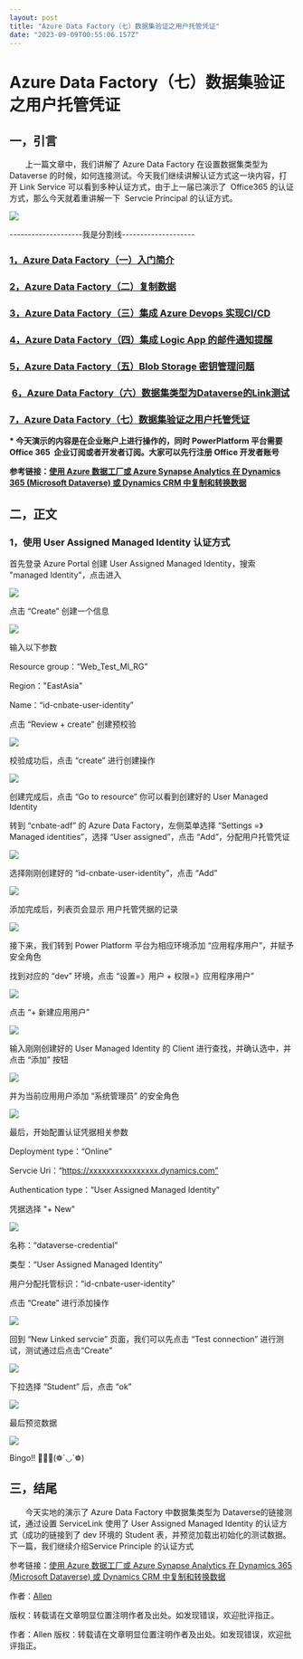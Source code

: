 ```yaml
---
layout: post
title: "Azure Data Factory（七）数据集验证之用户托管凭证"
date: "2023-09-09T00:55:06.157Z"
---
```

Azure Data Factory（七）数据集验证之用户托管凭证
=================================

一，引言
----

　　上一篇文章中，我们讲解了 Azure Data Factory 在设置数据集类型为  Dataverse 的时候，如何连接测试。今天我们继续讲解认证方式这一块内容，打开 Link Service 可以看到多种认证方式，由于上一届已演示了  Office365 的认证方式，那么今天就着重讲解一下  Servcie Principal 的认证方式。

![](https://img2023.cnblogs.com/blog/1996262/202309/1996262-20230908110942868-1913174662.png)

\--------------------我是分割线--------------------

### [1，Azure Data Factory（一）入门简介](https://www.cnblogs.com/AllenMaster/p/13895871.html)

### [2，Azure Data Factory（二）复制数据](https://www.cnblogs.com/AllenMaster/p/13903209.html)

### [3，Azure Data Factory（三）集成 Azure Devops 实现CI/CD](https://www.cnblogs.com/AllenMaster/p/13922858.html)

### [4，Azure Data Factory（四）集成 Logic App 的邮件通知提醒](https://www.cnblogs.com/AllenMaster/p/13952343.html)

### [5，Azure Data Factory（五）Blob Storage 密钥管理问题](https://www.cnblogs.com/AllenMaster/p/13970524.html)

###  [6，Azure Data Factory（六）数据集类型为Dataverse的Link测试](https://www.cnblogs.com/AllenMaster/p/17657514.html)

### [7，Azure Data Factory（七）数据集验证之用户托管凭证](https://www.cnblogs.com/AllenMaster/p/17687215.html)

**\* 今天演示的内容是在企业账户上进行操作的，同时 PowerPlatform 平台需要 Office 365  企业订阅或者开发者订阅。大家可以先行注册 Office 开发者账号**

**参考链接：[使用 Azure 数据工厂或 Azure Synapse Analytics 在 Dynamics 365 (Microsoft Dataverse) 或 Dynamics CRM 中复制和转换数据](https://learn.microsoft.com/ZH-CN/azure/data-factory/connector-dynamics-crm-office-365?tabs=data-factory&WT.mc_id=AZ-MVP-5004191)**

二，正文
----

### 1，使用 User Assigned Managed Identity 认证方式

首先登录 Azure Portal 创建 User Assigned Managed Identity，搜索 "managed Identity"，点击进入

![](https://img2023.cnblogs.com/blog/1996262/202309/1996262-20230908112626164-874642304.png)

点击 “Create” 创建一个信息

![](https://img2023.cnblogs.com/blog/1996262/202309/1996262-20230908113633579-1088110367.png)

输入以下参数

Resource group：“Web\_Test\_MI\_RG”

Region："EastAsia"

Name：“id-cnbate-user-identity”

点击 “Review + create” 创建预校验

![](https://img2023.cnblogs.com/blog/1996262/202309/1996262-20230908113824851-1809267935.png)

校验成功后，点击 “create” 进行创建操作

![](https://img2023.cnblogs.com/blog/1996262/202309/1996262-20230908114303498-1719466626.png)

创建完成后，点击 “Go to resource” 你可以看到创建好的 User Managed Identity

转到 “cnbate-adf” 的 Azure Data Factory，左侧菜单选择 “Settings =》Managed identities”，选择 “User assigned”，点击 “Add”，分配用户托管凭证

![](https://img2023.cnblogs.com/blog/1996262/202309/1996262-20230908165142820-603550020.png)

选择刚刚创建好的 “id-cnbate-user-identity”，点击 “Add”

![](https://img2023.cnblogs.com/blog/1996262/202309/1996262-20230908165248231-591456543.png)

添加完成后，列表页会显示 用户托管凭据的记录

![](https://img2023.cnblogs.com/blog/1996262/202309/1996262-20230908165433765-586314088.png)

接下来，我们转到 Power Platform 平台为相应环境添加 “应用程序用户”，并赋予安全角色

找到对应的 “dev” 环境，点击 “设置=》用户 + 权限=》应用程序用户”

![](https://img2023.cnblogs.com/blog/1996262/202309/1996262-20230908142413324-1278646589.png)

点击 “+ 新建应用用户”

![](https://img2023.cnblogs.com/blog/1996262/202309/1996262-20230908142728447-1445787492.png)

输入刚刚创建好的 User Managed Identity 的 Client 进行查找，并确认选中，并点击 “添加” 按钮

![](https://img2023.cnblogs.com/blog/1996262/202309/1996262-20230908143341719-1013767531.png)

并为当前应用用户添加 “系统管理员” 的安全角色

![](https://img2023.cnblogs.com/blog/1996262/202309/1996262-20230908143737113-456340665.png)

最后，开始配置认证凭据相关参数

Deployment type：“Online”

Servcie Uri：“https://xxxxxxxxxxxxxxxx.dynamics.com”

Authentication type：“User Assigned Managed Identity”

凭据选择 "+ New" 

![](https://img2023.cnblogs.com/blog/1996262/202309/1996262-20230908165749313-1250169593.png)

名称：“dataverse-credential”

类型：“User Assigned Managed Identity”

用户分配托管标识：“id-cnbate-user-identity”

点击 “Create” 进行添加操作

![](https://img2023.cnblogs.com/blog/1996262/202309/1996262-20230908165900453-1060657331.png)

回到 “New Linked servcie” 页面，我们可以先点击 “Test connection” 进行测试，测试通过后点击“Create”

![](https://img2023.cnblogs.com/blog/1996262/202309/1996262-20230908170100352-564238166.png)

下拉选择 “Student” 后，点击 “ok”

![](https://img2023.cnblogs.com/blog/1996262/202309/1996262-20230908170332650-1170657179.png)

最后预览数据

![](https://img2023.cnblogs.com/blog/1996262/202309/1996262-20230908173344846-569949826.png)

Bingo!! 🎉🎉🎉(❁´◡\`❁)

三，结尾
----

　　今天实地的演示了 Azure Data Factory 中数据集类型为 Dataverse的链接测试，通过设置 ServiceLink 使用了 User Assigned Managed Identity 的认证方式（成功的链接到了 dev 环境的 Student 表，并预览加载出初始化的测试数据。下一篇，我们继续介绍Service Principle 的认证方式

参考链接：[使用 Azure 数据工厂或 Azure Synapse Analytics 在 Dynamics 365 (Microsoft Dataverse) 或 Dynamics CRM 中复制和转换数据](https://learn.microsoft.com/ZH-CN/azure/data-factory/connector-dynamics-crm-office-365?tabs=data-factory&WT.mc_id=AZ-MVP-5004191)

作者：[Allen](https://www.cnblogs.com/AllenMaster) 

版权：转载请在文章明显位置注明作者及出处。如发现错误，欢迎批评指正。

作者：Allen 版权：转载请在文章明显位置注明作者及出处。如发现错误，欢迎批评指正。
